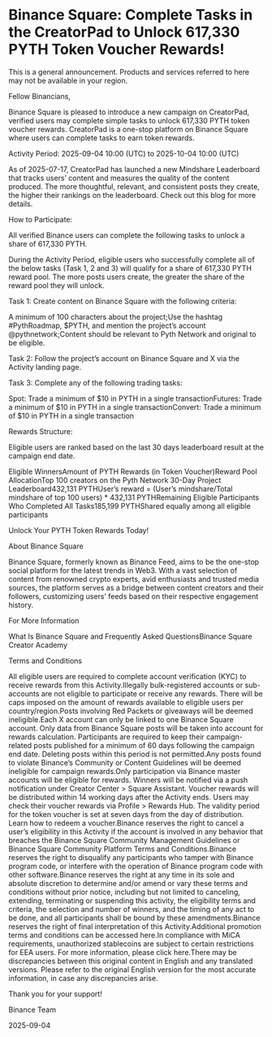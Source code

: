 # Binance Square: Complete Tasks in the CreatorPad to Unlock 617,330 PYTH Token Voucher Rewards!

This is a general announcement. Products and services referred to here may not be available in your region. 

Fellow Binancians,

Binance Square is pleased to introduce a new campaign on CreatorPad, verified users may complete simple tasks to unlock 617,330 PYTH token voucher rewards. CreatorPad is a one-stop platform on Binance Square where users can complete tasks to earn token rewards.

Activity Period: 2025-09-04 10:00 (UTC) to 2025-10-04 10:00 (UTC)

As of 2025-07-17, CreatorPad has launched a new Mindshare Leaderboard that tracks users’ content and measures the quality of the content produced. The more thoughtful, relevant, and consistent posts they create, the higher their rankings on the leaderboard. Check out this blog for more details. 

How to Participate:

All verified Binance users can complete the following tasks to unlock a share of 617,330 PYTH.

During the Activity Period, eligible users who successfully complete all of the below tasks (Task 1, 2 and 3) will qualify for a share of 617,330 PYTH reward pool. The more posts users create, the greater the share of the reward pool they will unlock.

Task 1: Create content on Binance Square with the following criteria: 

A minimum of 100 characters about the project;Use the hashtag #PythRoadmap, $PYTH, and mention the project’s account @pythnetwork;Content should be relevant to Pyth Network and original to be eligible.

Task 2: Follow the project’s account on Binance Square and X via the Activity landing page. 

Task 3: Complete any of the following trading tasks: 

Spot: Trade a minimum of $10 in PYTH in a single transactionFutures: Trade a minimum of $10 in PYTH in a single transactionConvert: Trade a minimum of $10 in PYTH in a single transaction

Rewards Structure: 

Eligible users are ranked based on the last 30 days leaderboard result at the campaign end date.

Eligible WinnersAmount of PYTH Rewards (in Token Voucher)Reward Pool AllocationTop 100 creators on the Pyth Network 30-Day Project Leaderboard432,131 PYTHUser’s reward = (User’s mindshare/Total mindshare of top 100 users) * 432,131 PYTHRemaining Eligible Participants Who Completed All Tasks185,199 PYTHShared equally among all eligible participants

Unlock Your PYTH Token Rewards Today! 

About Binance Square

Binance Square, formerly known as Binance Feed, aims to be the one-stop social platform for the latest trends in Web3. With a vast selection of content from renowned crypto experts, avid enthusiasts and trusted media sources, the platform serves as a bridge between content creators and their followers, customizing users’ feeds based on their respective engagement history.

For More Information

What Is Binance Square and Frequently Asked QuestionsBinance Square Creator Academy

Terms and Conditions

All eligible users are required to complete account verification (KYC) to receive rewards from this Activity.Illegally bulk-registered accounts or sub-accounts are not eligible to participate or receive any rewards. There will be caps imposed on the amount of rewards available to eligible users per country/region.Posts involving Red Packets or giveaways will be deemed ineligible.Each X account can only be linked to one Binance Square account. Only data from Binance Square posts will be taken into account for rewards calculation. Participants are required to keep their campaign-related posts published for a minimum of 60 days following the campaign end date. Deleting posts within this period is not permitted.Any posts found to violate Binance’s Community or Content Guidelines will be deemed ineligible for campaign rewards.Only participation via Binance master accounts will be eligible for rewards. Winners will be notified via a push notification under Creator Center > Square Assistant. Voucher rewards will be distributed within 14 working days after the Activity ends. Users may check their voucher rewards via Profile > Rewards Hub. The validity period for the token voucher is set at seven days from the day of distribution. Learn how to redeem a voucher.Binance reserves the right to cancel a user’s eligibility in this Activity if the account is involved in any behavior that breaches the Binance Square Community Management Guidelines or Binance Square Community Platform Terms and Conditions.Binance reserves the right to disqualify any participants who tamper with Binance program code, or interfere with the operation of Binance program code with other software.Binance reserves the right at any time in its sole and absolute discretion to determine and/or amend or vary these terms and conditions without prior notice, including but not limited to canceling, extending, terminating or suspending this activity, the eligibility terms and criteria, the selection and number of winners, and the timing of any act to be done, and all participants shall be bound by these amendments.Binance reserves the right of final interpretation of this Activity.Additional promotion terms and conditions can be accessed here.In compliance with MiCA requirements, unauthorized stablecoins are subject to certain restrictions for EEA users. For more information, please click here.There may be discrepancies between this original content in English and any translated versions. Please refer to the original English version for the most accurate information, in case any discrepancies arise.

Thank you for your support!

Binance Team

2025-09-04